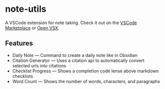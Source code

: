 # note-utils

A VSCode extension for note taking.
Check it out on the [VSCode Marketplace](https://marketplace.visualstudio.com/items?itemName=connorslade.note-utils) or [Open VSX](https://open-vsx.org/extension/connorslade/note-utils).

## Features

- Daily Note &mdash; Command to create a daily note like in Obsidian
- Citation Generator &mdash; Uses a citation api to automatically convert selected urls into citations
- Checklist Progress &mdash; Shows a completion code lense above markdown checklists
- Word Count &mdash; Shows the number of words, characters, and paragraphs
